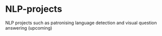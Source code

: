 # NLP-projects
NLP projects such as patronising language detection and visual question answering (upcoming)
